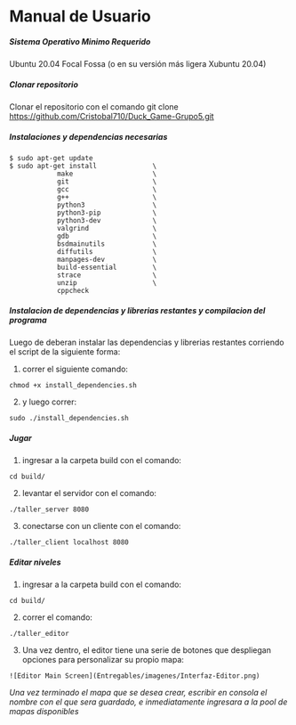 # Manual de Usuario

##### Sistema Operativo Minimo Requerido

Ubuntu 20.04 Focal Fossa (o en su versión más ligera Xubuntu 20.04)


##### Clonar repositorio

Clonar el repositorio con el comando git clone https://github.com/Cristobal710/Duck_Game-Grupo5.git

##### Instalaciones y dependencias necesarias

```
$ sudo apt-get update
$ sudo apt-get install              \
            make                    \
            git                     \
            gcc                     \
            g++                     \
            python3                 \
            python3-pip             \
            python3-dev             \
            valgrind                \
            gdb                     \
            bsdmainutils            \
            diffutils               \
            manpages-dev            \
            build-essential         \
            strace                  \
            unzip                   \
            cppcheck
```

##### Instalacion de dependencias y librerias restantes y compilacion del programa 
Luego de deberan instalar las dependencias y librerias restantes corriendo el script de la siguiente forma:

1. correr el siguiente comando: 

```
chmod +x install_dependencies.sh

```
2. y luego correr: 

```
sudo ./install_dependencies.sh

```

##### Jugar 

1. ingresar a la carpeta build con el comando: 

```
cd build/

```

2. levantar el servidor con el comando: 

```
./taller_server 8080

```

3. conectarse con un cliente con el comando: 

```
./taller_client localhost 8080

```

##### Editar niveles

1. ingresar a la carpeta build con el comando: 

```
cd build/

```

2. correr el comando: 

```
./taller_editor

```
3. Una vez dentro, el editor tiene una serie de botones que despliegan opciones para personalizar su propio mapa: 

```
![Editor Main Screen](Entregables/imagenes/Interfaz-Editor.png)

```

*Una vez terminado el mapa que se desea crear, escribir en consola el nombre con el que sera guardado, e inmediatamente ingresara a la pool de mapas disponibles*
